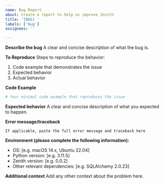 ```yaml
---
name: Bug Report
about: Create a report to help us improve Zenith
title: '[BUG] '
labels: ['bug']
assignees: ''

---
```


**Describe the bug**
A clear and concise description of what the bug is.

**To Reproduce**
Steps to reproduce the behavior:
1. Code example that demonstrates the issue
2. Expected behavior
3. Actual behavior

**Code Example**
```python
# Your minimal code example that reproduces the issue
```

**Expected behavior**
A clear and concise description of what you expected to happen.

**Error message/traceback**
```
If applicable, paste the full error message and traceback here
```

**Environment (please complete the following information):**
 - OS: [e.g. macOS 14.x, Ubuntu 22.04]
 - Python version: [e.g. 3.11.5]
 - Zenith version: [e.g. 0.0.2]
 - Other relevant dependencies: [e.g. SQLAlchemy 2.0.23]

**Additional context**
Add any other context about the problem here.